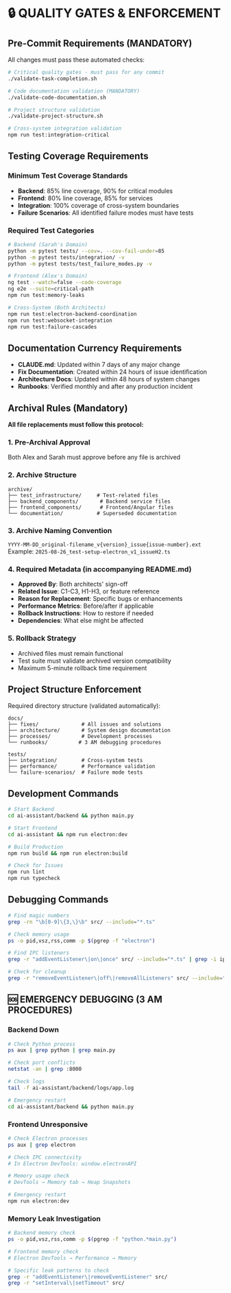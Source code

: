 # 🔒 QUALITY GATES & ENFORCEMENT

## Pre-Commit Requirements (MANDATORY)
All changes must pass these automated checks:

```bash
# Critical quality gates - must pass for any commit
./validate-task-completion.sh

# Code documentation validation (MANDATORY)
./validate-code-documentation.sh

# Project structure validation  
./validate-project-structure.sh

# Cross-system integration validation
npm run test:integration-critical
```

## Testing Coverage Requirements

### Minimum Test Coverage Standards
- **Backend**: 85% line coverage, 90% for critical modules
- **Frontend**: 80% line coverage, 85% for services
- **Integration**: 100% coverage of cross-system boundaries
- **Failure Scenarios**: All identified failure modes must have tests

### Required Test Categories
```bash
# Backend (Sarah's Domain)
python -m pytest tests/ --cov=. --cov-fail-under=85
python -m pytest tests/integration/ -v  
python -m pytest tests/test_failure_modes.py -v

# Frontend (Alex's Domain)
ng test --watch=false --code-coverage
ng e2e --suite=critical-path
npm run test:memory-leaks

# Cross-System (Both Architects)
npm run test:electron-backend-coordination
npm run test:websocket-integration
npm run test:failure-cascades
```

## Documentation Currency Requirements
- **CLAUDE.md**: Updated within 7 days of any major change
- **Fix Documentation**: Created within 24 hours of issue identification  
- **Architecture Docs**: Updated within 48 hours of system changes
- **Runbooks**: Verified monthly and after any production incident

## Archival Rules (Mandatory)
**All file replacements must follow this protocol:**

### 1. Pre-Archival Approval
Both Alex and Sarah must approve before any file is archived

### 2. Archive Structure
```
archive/
├── test_infrastructure/     # Test-related files
├── backend_components/       # Backend service files  
├── frontend_components/      # Frontend/Angular files
└── documentation/           # Superseded documentation
```

### 3. Archive Naming Convention
`YYYY-MM-DD_original-filename_v{version}_issue{issue-number}.ext`
Example: `2025-08-26_test-setup-electron_v1_issueH2.ts`

### 4. Required Metadata (in accompanying README.md)
- **Approved By**: Both architects' sign-off
- **Related Issue**: C1-C3, H1-H3, or feature reference
- **Reason for Replacement**: Specific bugs or enhancements
- **Performance Metrics**: Before/after if applicable
- **Rollback Instructions**: How to restore if needed
- **Dependencies**: What else might be affected

### 5. Rollback Strategy
- Archived files must remain functional
- Test suite must validate archived version compatibility
- Maximum 5-minute rollback time requirement

## Project Structure Enforcement
Required directory structure (validated automatically):
```
docs/
├── fixes/              # All issues and solutions
├── architecture/       # System design documentation
├── processes/          # Development processes
└── runbooks/          # 3 AM debugging procedures

tests/
├── integration/        # Cross-system tests
├── performance/        # Performance validation
└── failure-scenarios/  # Failure mode tests
```

## Development Commands

```bash
# Start Backend
cd ai-assistant/backend && python main.py

# Start Frontend
cd ai-assistant && npm run electron:dev

# Build Production
npm run build && npm run electron:build

# Check for Issues
npm run lint
npm run typecheck
```

## Debugging Commands

```bash
# Find magic numbers
grep -rn "\b[0-9]\{3,\}\b" src/ --include="*.ts"

# Check memory usage
ps -o pid,vsz,rss,comm -p $(pgrep -f "electron")

# Find IPC listeners
grep -r "addEventListener\|on\|once" src/ --include="*.ts" | grep -i ipc

# Check for cleanup
grep -r "removeEventListener\|off\|removeAllListeners" src/ --include="*.ts"
```

## 🆘 EMERGENCY DEBUGGING (3 AM PROCEDURES)

### Backend Down
```bash
# Check Python process
ps aux | grep python | grep main.py

# Check port conflicts
netstat -an | grep :8000

# Check logs
tail -f ai-assistant/backend/logs/app.log

# Emergency restart
cd ai-assistant/backend && python main.py
```

### Frontend Unresponsive
```bash
# Check Electron processes
ps aux | grep electron

# Check IPC connectivity
# In Electron DevTools: window.electronAPI

# Memory usage check
# DevTools → Memory tab → Heap Snapshots

# Emergency restart
npm run electron:dev
```

### Memory Leak Investigation
```bash
# Backend memory check
ps -o pid,vsz,rss,comm -p $(pgrep -f "python.*main.py")

# Frontend memory check  
# Electron DevTools → Performance → Memory

# Specific leak patterns to check
grep -r "addEventListener\|removeEventListener" src/
grep -r "setInterval\|setTimeout" src/
```